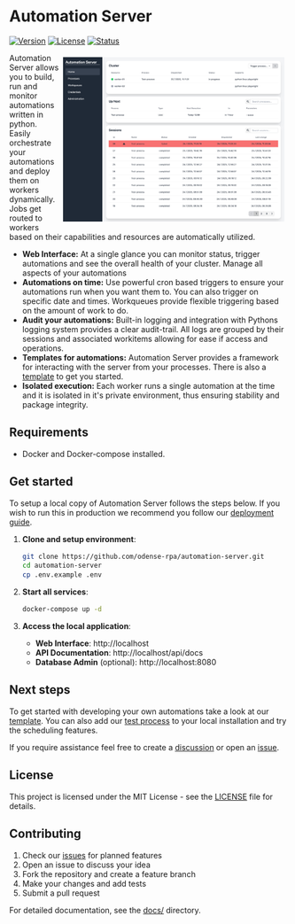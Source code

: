 # Automation Server

[![Version](https://img.shields.io/badge/version-0.2.0-blue.svg)](https://github.com/odense-rpa/automation-server)
[![License](https://img.shields.io/badge/license-MIT-green.svg)](LICENSE)
[![Status](https://img.shields.io/badge/status-beta-orange.svg)](https://github.com/odense-rpa/automation-server/issues)

<a href="docs/images/main-interface.png"><img src="docs/images/main-interface.png" width="400px" style="float: right; margin: 0.5em;"></a>

Automation Server allows you to build, run and monitor automations written in python. Easily orchestrate your automations and deploy them on workers dynamically. Jobs get routed to workers based on their capabilities and resources are automatically utilized.


- **Web Interface:** At a single glance you can monitor status, trigger automations and see the overall health of your cluster. Manage all aspects of your automations
- **Automations on time:** Use powerful cron based triggers to ensure your automations run when you want them to. You can also trigger on specific date and times. Workqueues provide flexible triggering based on the amount of work to do.
- **Audit your automations:** Built-in logging and integration with Pythons logging system provides a clear audit-trail. All logs are grouped by their sessions and associated workitems allowing for ease if access and operations.
- **Templates for automations:** Automation Server provides a framework for interacting with the server from your processes. There is also a [template](https://github.com/odense-rpa/process-template) to get you started.
- **Isolated execution:** Each worker runs a single automation at the time and it is isolated in it's private environment, thus ensuring stability and package integrity.

## Requirements

- Docker and Docker-compose installed.

## Get started

To setup a local copy of Automation Server follows the steps below. If you wish to run this in production we recommend you follow our [deployment guide](docs/deployment.md).

1. **Clone and setup environment**:
   ```bash
   git clone https://github.com/odense-rpa/automation-server.git
   cd automation-server
   cp .env.example .env
   ```

2. **Start all services**:
   ```bash
   docker-compose up -d
   ```

3. **Access the  local application**:
   - **Web Interface**: http://localhost
   - **API Documentation**: http://localhost/api/docs
   - **Database Admin** (optional): http://localhost:8080


## Next steps

To get started with developing your own automations take a look at our [template](https://github.com/odense-rpa/process-template). You can also add our [test process](https://github.com/odense-rpa/test-process) to your local installation and try the scheduling features.


If you require assistance feel free to create a [discussion](https://github.com/odense-rpa/automation-server/discussions) or open an [issue](https://github.com/odense-rpa/automation-server/issues).


## License

This project is licensed under the MIT License - see the [LICENSE](LICENSE) file for details.

## Contributing

1. Check our [issues](https://github.com/odense-rpa/automation-server/issues) for planned features
2. Open an issue to discuss your idea
3. Fork the repository and create a feature branch
4. Make your changes and add tests
5. Submit a pull request

For detailed documentation, see the [docs/](docs/) directory.